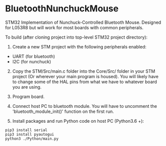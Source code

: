 # BluetoothNunchuckMouse
STM32 Implementation of Nunchuck-Controlled Bluetooth Mouse. Designed for L053R8 but will work for most boards with common peripherals.

To build (after cloning project into top-level STM32 project directory):

1. Create a new STM project with the following peripherals enabled:
- UART (for bluetooth)
- I2C (for nunchuck)

2. Copy the STM/Src/main.c folder into the Core/Src/ folder in your STM project (Or wherever your main program is housed). You will likely have to change some of the HAL pins from what we have to whatever board you are using.

3. Program board.

4. Connect host PC to bluetooth module. You will have to uncomment the 'bluetooth_module_init()' function on the first run.

5. Install packages and run Python code on host PC (Python3.6 +):
~~~
pip3 install serial
pip3 install pyautogui
python3 ./Python/main.py
~~~

